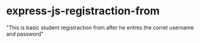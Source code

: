 # express-js-registraction-from
"This is  basic student registraction from after he entres the corret username and password"
